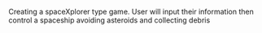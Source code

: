 Creating a spaceXplorer type game.
User will input their information then control a spaceship avoiding asteroids and collecting debris
